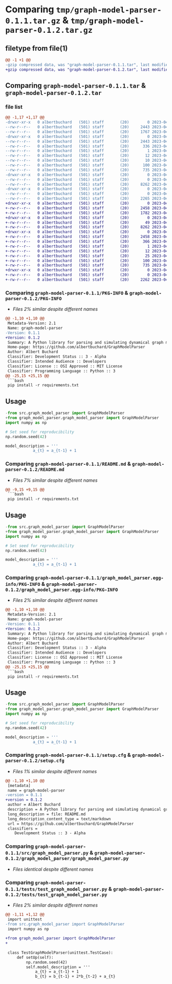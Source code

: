 # Comparing `tmp/graph-model-parser-0.1.1.tar.gz` & `tmp/graph-model-parser-0.1.2.tar.gz`

## filetype from file(1)

```diff
@@ -1 +1 @@
-gzip compressed data, was "graph-model-parser-0.1.1.tar", last modified: Sun Apr 23 18:23:10 2023, max compression
+gzip compressed data, was "graph-model-parser-0.1.2.tar", last modified: Sun Apr 23 18:54:29 2023, max compression
```

## Comparing `graph-model-parser-0.1.1.tar` & `graph-model-parser-0.1.2.tar`

### file list

```diff
@@ -1,17 +1,17 @@
-drwxr-xr-x   0 albertbuchard   (501) staff       (20)        0 2023-04-23 18:23:10.474696 graph-model-parser-0.1.1/
--rw-r--r--   0 albertbuchard   (501) staff       (20)     2443 2023-04-23 18:23:10.474754 graph-model-parser-0.1.1/PKG-INFO
--rw-r--r--   0 albertbuchard   (501) staff       (20)     1767 2023-04-23 17:46:55.000000 graph-model-parser-0.1.1/README.md
-drwxr-xr-x   0 albertbuchard   (501) staff       (20)        0 2023-04-23 18:23:10.474068 graph-model-parser-0.1.1/graph_model_parser.egg-info/
--rw-r--r--   0 albertbuchard   (501) staff       (20)     2443 2023-04-23 18:23:10.000000 graph-model-parser-0.1.1/graph_model_parser.egg-info/PKG-INFO
--rw-r--r--   0 albertbuchard   (501) staff       (20)      336 2023-04-23 18:23:10.000000 graph-model-parser-0.1.1/graph_model_parser.egg-info/SOURCES.txt
--rw-r--r--   0 albertbuchard   (501) staff       (20)        1 2023-04-23 18:23:10.000000 graph-model-parser-0.1.1/graph_model_parser.egg-info/dependency_links.txt
--rw-r--r--   0 albertbuchard   (501) staff       (20)       12 2023-04-23 18:23:10.000000 graph-model-parser-0.1.1/graph_model_parser.egg-info/requires.txt
--rw-r--r--   0 albertbuchard   (501) staff       (20)       10 2023-04-23 18:23:10.000000 graph-model-parser-0.1.1/graph_model_parser.egg-info/top_level.txt
--rw-r--r--   0 albertbuchard   (501) staff       (20)      100 2023-04-23 18:19:22.000000 graph-model-parser-0.1.1/pyproject.toml
--rw-r--r--   0 albertbuchard   (501) staff       (20)      735 2023-04-23 18:23:10.475005 graph-model-parser-0.1.1/setup.cfg
-drwxr-xr-x   0 albertbuchard   (501) staff       (20)        0 2023-04-23 18:23:10.474330 graph-model-parser-0.1.1/src/
--rw-r--r--   0 albertbuchard   (501) staff       (20)        0 2023-04-23 16:11:42.000000 graph-model-parser-0.1.1/src/__init__.py
--rw-r--r--   0 albertbuchard   (501) staff       (20)     8262 2023-04-23 18:03:02.000000 graph-model-parser-0.1.1/src/graph_model_parser.py
-drwxr-xr-x   0 albertbuchard   (501) staff       (20)        0 2023-04-23 18:23:10.474578 graph-model-parser-0.1.1/tests/
--rw-r--r--   0 albertbuchard   (501) staff       (20)        0 2023-04-23 16:23:02.000000 graph-model-parser-0.1.1/tests/__init__.py
--rw-r--r--   0 albertbuchard   (501) staff       (20)     2265 2023-04-23 18:06:29.000000 graph-model-parser-0.1.1/tests/test_graph_model_parser.py
+drwxr-xr-x   0 albertbuchard   (501) staff       (20)        0 2023-04-23 18:54:29.155475 graph-model-parser-0.1.2/
+-rw-r--r--   0 albertbuchard   (501) staff       (20)     2458 2023-04-23 18:54:29.155524 graph-model-parser-0.1.2/PKG-INFO
+-rw-r--r--   0 albertbuchard   (501) staff       (20)     1782 2023-04-23 18:52:19.000000 graph-model-parser-0.1.2/README.md
+drwxr-xr-x   0 albertbuchard   (501) staff       (20)        0 2023-04-23 18:54:29.154472 graph-model-parser-0.1.2/graph_model_parser/
+-rw-r--r--   0 albertbuchard   (501) staff       (20)       49 2023-04-23 18:52:31.000000 graph-model-parser-0.1.2/graph_model_parser/__init__.py
+-rw-r--r--   0 albertbuchard   (501) staff       (20)     8262 2023-04-23 18:03:02.000000 graph-model-parser-0.1.2/graph_model_parser/graph_model_parser.py
+drwxr-xr-x   0 albertbuchard   (501) staff       (20)        0 2023-04-23 18:54:29.155124 graph-model-parser-0.1.2/graph_model_parser.egg-info/
+-rw-r--r--   0 albertbuchard   (501) staff       (20)     2458 2023-04-23 18:54:29.000000 graph-model-parser-0.1.2/graph_model_parser.egg-info/PKG-INFO
+-rw-r--r--   0 albertbuchard   (501) staff       (20)      366 2023-04-23 18:54:29.000000 graph-model-parser-0.1.2/graph_model_parser.egg-info/SOURCES.txt
+-rw-r--r--   0 albertbuchard   (501) staff       (20)        1 2023-04-23 18:54:29.000000 graph-model-parser-0.1.2/graph_model_parser.egg-info/dependency_links.txt
+-rw-r--r--   0 albertbuchard   (501) staff       (20)       12 2023-04-23 18:54:29.000000 graph-model-parser-0.1.2/graph_model_parser.egg-info/requires.txt
+-rw-r--r--   0 albertbuchard   (501) staff       (20)       25 2023-04-23 18:54:29.000000 graph-model-parser-0.1.2/graph_model_parser.egg-info/top_level.txt
+-rw-r--r--   0 albertbuchard   (501) staff       (20)      100 2023-04-23 18:19:22.000000 graph-model-parser-0.1.2/pyproject.toml
+-rw-r--r--   0 albertbuchard   (501) staff       (20)      735 2023-04-23 18:54:29.155746 graph-model-parser-0.1.2/setup.cfg
+drwxr-xr-x   0 albertbuchard   (501) staff       (20)        0 2023-04-23 18:54:29.155355 graph-model-parser-0.1.2/tests/
+-rw-r--r--   0 albertbuchard   (501) staff       (20)        0 2023-04-23 16:23:02.000000 graph-model-parser-0.1.2/tests/__init__.py
+-rw-r--r--   0 albertbuchard   (501) staff       (20)     2262 2023-04-23 18:52:52.000000 graph-model-parser-0.1.2/tests/test_graph_model_parser.py
```

### Comparing `graph-model-parser-0.1.1/PKG-INFO` & `graph-model-parser-0.1.2/PKG-INFO`

 * *Files 2% similar despite different names*

```diff
@@ -1,10 +1,10 @@
 Metadata-Version: 2.1
 Name: graph-model-parser
-Version: 0.1.1
+Version: 0.1.2
 Summary: A Python library for parsing and simulating dynamical graph models from string descriptions
 Home-page: https://github.com/albertbuchard/GraphModelParser
 Author: Albert Buchard
 Classifier: Development Status :: 3 - Alpha
 Classifier: Intended Audience :: Developers
 Classifier: License :: OSI Approved :: MIT License
 Classifier: Programming Language :: Python :: 3
@@ -25,15 +25,15 @@
 ```bash
 pip install -r requirements.txt
 ```
 
 ## Usage
 
 ```python
-from src.graph_model_parser import GraphModelParser
+from graph_model_parser.graph_model_parser import GraphModelParser
 import numpy as np
 
 # Set seed for reproducibility
 np.random.seed(42)
 
 model_description = '''
             a_{t} = a_{t-1} + 1
```

### Comparing `graph-model-parser-0.1.1/README.md` & `graph-model-parser-0.1.2/README.md`

 * *Files 7% similar despite different names*

```diff
@@ -9,15 +9,15 @@
 ```bash
 pip install -r requirements.txt
 ```
 
 ## Usage
 
 ```python
-from src.graph_model_parser import GraphModelParser
+from graph_model_parser.graph_model_parser import GraphModelParser
 import numpy as np
 
 # Set seed for reproducibility
 np.random.seed(42)
 
 model_description = '''
             a_{t} = a_{t-1} + 1
```

### Comparing `graph-model-parser-0.1.1/graph_model_parser.egg-info/PKG-INFO` & `graph-model-parser-0.1.2/graph_model_parser.egg-info/PKG-INFO`

 * *Files 2% similar despite different names*

```diff
@@ -1,10 +1,10 @@
 Metadata-Version: 2.1
 Name: graph-model-parser
-Version: 0.1.1
+Version: 0.1.2
 Summary: A Python library for parsing and simulating dynamical graph models from string descriptions
 Home-page: https://github.com/albertbuchard/GraphModelParser
 Author: Albert Buchard
 Classifier: Development Status :: 3 - Alpha
 Classifier: Intended Audience :: Developers
 Classifier: License :: OSI Approved :: MIT License
 Classifier: Programming Language :: Python :: 3
@@ -25,15 +25,15 @@
 ```bash
 pip install -r requirements.txt
 ```
 
 ## Usage
 
 ```python
-from src.graph_model_parser import GraphModelParser
+from graph_model_parser.graph_model_parser import GraphModelParser
 import numpy as np
 
 # Set seed for reproducibility
 np.random.seed(42)
 
 model_description = '''
             a_{t} = a_{t-1} + 1
```

### Comparing `graph-model-parser-0.1.1/setup.cfg` & `graph-model-parser-0.1.2/setup.cfg`

 * *Files 1% similar despite different names*

```diff
@@ -1,10 +1,10 @@
 [metadata]
 name = graph-model-parser
-version = 0.1.1
+version = 0.1.2
 author = Albert Buchard
 description = A Python library for parsing and simulating dynamical graph models from string descriptions
 long_description = file: README.md
 long_description_content_type = text/markdown
 url = https://github.com/albertbuchard/GraphModelParser
 classifiers = 
 	Development Status :: 3 - Alpha
```

### Comparing `graph-model-parser-0.1.1/src/graph_model_parser.py` & `graph-model-parser-0.1.2/graph_model_parser/graph_model_parser.py`

 * *Files identical despite different names*

### Comparing `graph-model-parser-0.1.1/tests/test_graph_model_parser.py` & `graph-model-parser-0.1.2/tests/test_graph_model_parser.py`

 * *Files 2% similar despite different names*

```diff
@@ -1,11 +1,12 @@
 import unittest
-from src.graph_model_parser import GraphModelParser
 import numpy as np
 
+from graph_model_parser import GraphModelParser
+
 
 class TestGraphModelParser(unittest.TestCase):
     def setUp(self):
         np.random.seed(42)
         self.model_description = '''
             a_{t} = a_{t-1} + 1
             b_{t} = b_{t-1} + 2*b_{t-2} + a_{t}
```

